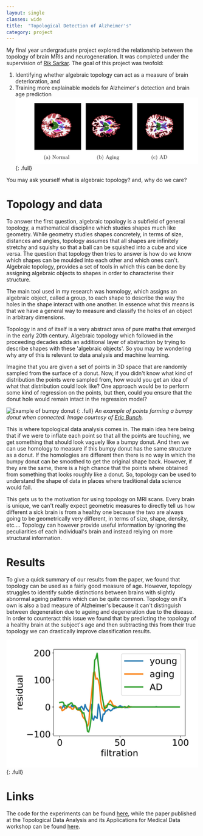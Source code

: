 ```yaml
---
layout: single
classes: wide
title:  "Topological Detection of Alzheimer's"
category: project
---
```


My final year undergraduate project explored the relationship between the topology of brain MRIs and neurogeneration. It was completed under the supervision of [Rik Sarkar](https://homepages.inf.ed.ac.uk/rsarkar/). The goal of this project was twofold:
1. Identifying whether algebraic topology can act as a measure of brain deterioration, and
2. Training more explainable models for Alzheimer's detection and brain age prediction
![MRI scans of brains at various stages of deterioration](/assets/images/brains.png)
{: .full}

You may ask yourself what is algebraic topology? and, why do we care?

# Topology and data
To answer the first question, algebraic topology is a subfield of general topology, a mathematical discipline which studies shapes much like geometry. While geometry studies shapes concretely, in terms of size, distances and angles, topology assumes that all shapes are infinitely stretchy and squishy so that a ball can be squished into a cube and vice versa. The question that topology then tries to answer is how do we know which shapes can be moulded into each other and which ones can't. Algebraic topology, provides a set of tools in which this can be done by assigning algebraic objects to shapes in order to characterise their structure.

The main tool used in my research was homology, which assigns an algebraic object, called a group, to each shape to describe the way the holes in the shape interact with one another. In essence what this means is that we have a general way to measure and classify the holes of an object in arbitrary dimensions.

Topology in and of itself is a very abstract area of pure maths that emerged in the early 20th century. Algebraic topology which followed in the proceeding decades adds an additional layer of abstraction by trying to describe shapes with these 'algebraic objects'. So you may be wondering why any of this is relevant to data analysis and machine learning.

Imagine that you are given a set of points in 3D space that are randomly sampled from the surface of a donut. Now, if you didn't know what kind of distribution the points were sampled from, how would you get an idea of what that distribution could look like? One approach would be to perform some kind of regression on the points, but then, could you ensure that the donut hole would remain intact in the regression model?

![Example of bumpy donut](https://eric-bunch.github.io/images/noisy_circle_persistence_simplexes.png)
{: .full}
*An example of points forming a bumpy donut when connected. Image courtesy of [Eric Bunch](https://eric-bunch.github.io).*

This is where topological data analysis comes in. The main idea here being that if we were to inflate each point so that all the points are touching, we get something that should look vaguely like a bumpy donut. And then we can use homology to measure if this bumpy donut has the same structure as a donut. If the homologies are different then there is no way in which the bumpy donut can be smoothed to get the original shape back. However, if they are the same, there is a high chance that the points where obtained from something that looks roughly like a donut. So, topology can be used to understand the shape of data in places where traditional data science would fail.

This gets us to the motivation for using topology on MRI scans. Every brain is unique, we can't really expect geometric measures to directly tell us how different a sick brain is from a healthy one because the two are always going to be geometrically very different, in terms of size, shape, density, etc.... Topology can however provide useful information by ignoring the peculiarities of each individual's brain and instead relying on more structural information.

# Results
To give a quick summary of our results from the paper, we found that topology can be used as a fairly good measure of age. However, topology struggles to identify subtle distinctions between brains with slightly abnormal ageing patterns which can be quite common. Topology on it's own is also a bad measure of Alzheimer's because it can't distinguish between degeneration due to ageing and degeneration due to the disease. In order to counteract this issue we found that by predicting the topology of a healthy brain at the subject's age and then subtracting this from their true topology we can drastically improve classification results.

![Examples of residuals](/assets/images/residuals.jpg)
{: .full}

# Links
The code for the experiments can be found [here](https://github.com/ameertg/BrainAgingTDA), while the paper published at the Topological Data Analysis and its Applications for Medical Data workshop can be found [here](https://link.springer.com/chapter/10.1007/978-3-030-87444-5_12).
